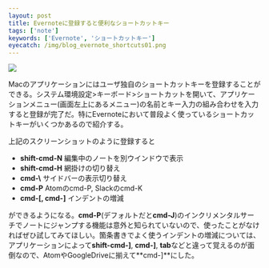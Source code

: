 ```yaml
---
layout: post
title: Evernoteに登録すると便利なショートカットキー
tags: ['note']
keywords: ['Evernote', 'ショートカットキー']
eyecatch: /img/blog_evernote_shortcuts01.png
---
```


![ ](/img/blog_evernote_shortcuts01.png)

Macのアプリケーションにはユーザ独自のショートカットキーを登録することができる。システム環境設定>キーボード>ショートカットを開いて、アプリケーションメニュー(画面左上にあるメニュー)の名前とキー入力の組み合わせを入力すると登録が完了だ。特にEvernoteにおいて普段よく使っているショートカットキーがいくつかあるので紹介する。

上記のスクリーンショットのように登録すると

* **shift-cmd-N** 編集中のノートを別ウインドウで表示
* **shift-cmd-H** 網掛けの切り替え
* **cmd-\\** サイドバーの表示切り替え
* **cmd-P** Atomのcmd-P, Slackのcmd-K
* **cmd-[, cmd-]** インデントの増減

ができるようになる。**cmd-P**(デフォルトだと**cmd-J**)のインクリメンタルサーチでノートにジャンプする機能は意外と知られていないので、使ったことがなければぜひ試してみてほしい。箇条書きでよく使うインデントの増減については、アプリケーションによって**shift-cmd-]**, **cmd-]**, **tab**などと違って覚えるのが面倒なので、AtomやGoogleDriveに揃えて**cmd-]**にした。
